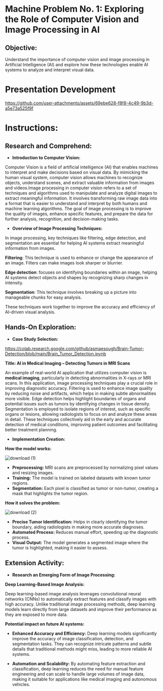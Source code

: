 # Machine Problem No. 1: Exploring the Role of Computer Vision and Image Processing in AI 

## Objective: 
Understand the importance of computer vision and image processing in Artificial Intelligence (AI) and 
explore how these technologies enable AI systems to analyze and interpret visual data.

# Presentation Development

https://github.com/user-attachments/assets/69ebe628-f8f8-4c49-9b3d-a5e73a525f9f

# Instructions:

## Research and Comprehend:

- **Introduction to Computer Vision:**
  
Computer Vision is a field of artificial intelligence (AI) that enables machines to interpret and make decisions based on visual data. By mimicking the human visual system, computer vision allows machines to recognize objects, understand scenes, and extract valuable information from images and videos.Image processing in computer vision refers to a set of techniques and algorithms used to manipulate and analyze digital images to extract meaningful information. It involves transforming raw image data into a format that is easier to understand and interpret by both humans and machine learning algorithms. The goal of image processing is to improve the quality of images, enhance specific features, and prepare the data for further analysis, recognition, and decision-making tasks.

- **Overview of Image Processing Techniques:**
  
In image processing, key techniques like filtering, edge detection, and segmentation are essential for helping AI systems extract meaningful information from images.

**Filtering**: This technique is used to enhance or change the appearance of an image. Filters can make images look sharper or blurrier.

**Edge detection**: focuses on identifying boundaries within an image, helping AI systems detect objects and shapes by recognizing sharp changes in intensity.

**Segmentation**: This technique involves breaking up a picture into manageable chunks for easy analysis.

These techniques work together to improve the accuracy and efficiency of AI-driven visual analysis.

## Hands-On Exploration:

- **Case Study Selection:**

https://colab.research.google.com/github/asmaesough/Brain-Tumor-Detection/blob/main/Brain_Tumor_Detection.ipynb

**Title: AI in Medical Imaging – Detecting Tumors in MRI Scans**

An example of real-world AI application that utilizes computer vision is **medical imaging**, particularly in detecting abnormalities in X-rays or MRI scans. In this application, image processing techniques play a crucial role in improving diagnostic accuracy. Filtering is used to enhance image quality by reducing noise and artifacts, which helps in making subtle abnormalities more visible. Edge detection helps highlight boundaries of organs and potential issues such as tumors by identifying changes in tissue density. Segmentation is employed to isolate regions of interest, such as specific organs or lesions, allowing radiologists to focus on and analyze these areas in detail. These techniques collectively aid in the early and accurate detection of medical conditions, improving patient outcomes and facilitating better treatment planning.

- **Implementation Creation:** 


**How the model works:**

![download (1)](https://github.com/user-attachments/assets/4427cab8-942e-4212-8d27-4f7ec0344234)
- **Preprocessing:** MRI scans are preprocessed by normalizing pixel values and resizing images.
- **Training:** The model is trained on labeled datasets with known tumor regions.
- **Segmentation:** Each pixel is classified as tumor or non-tumor, creating a mask that highlights the tumor region.


**How it solves the problem:**

![download (2)](https://github.com/user-attachments/assets/d72f180e-5db1-4269-bf40-4466bb78505f)
- **Precise Tumor Identification:** Helps in clearly identifying the tumor boundary, aiding radiologists in making more accurate diagnoses.
- **Automated Process:** Reduces manual effort, speeding up the diagnostic process.
- **Visual Output:** The model generates a segmented image where the tumor is highlighted, making it easier to assess.

## Extension Activity:

- **Research an Emerging Form of Image Processing:**

**Deep Learning-Based Image Analysis:**

Deep learning-based image analysis leverages convolutional neural networks (CNNs) to automatically extract features and classify images with high accuracy. Unlike traditional image processing methods, deep learning models learn directly from large datasets and improve their performance as they are exposed to more data.

**Potential impact on future AI systems:**

- **Enhanced Accuracy and Efficiency:** Deep learning models significantly improve the accuracy of image classification, detection, and segmentation tasks. They can recognize intricate patterns and subtle details that traditional methods might miss, leading to more reliable AI systems.

- **Automation and Scalability:** By automating feature extraction and classification, deep learning reduces the need for manual feature engineering and can scale to handle large volumes of image data, making it suitable for applications like medical imaging and autonomous vehicles.
